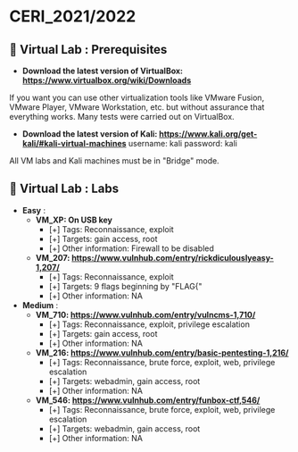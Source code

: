 # CERI_2021/2022

## 📢 Virtual Lab : Prerequisites

* **Download the latest version of VirtualBox: https://www.virtualbox.org/wiki/Downloads**

If you want you can use other virtualization tools like VMware Fusion, VMware Player, VMware Workstation, etc. but without assurance that everything works. 
Many tests were carried out on VirtualBox.

* **Download the latest version of Kali: https://www.kali.org/get-kali/#kali-virtual-machines**
username: kali
password: kali

All VM labs and Kali machines must be in "Bridge" mode. 

## 📢 Virtual Lab : Labs
* **Easy** :
    * **VM_XP: On USB key**
        - [+] Tags: Reconnaissance, exploit
        - [+] Targets: gain access, root
        - [+] Other information: Firewall to be disabled
    * **VM_207: https://www.vulnhub.com/entry/rickdiculouslyeasy-1,207/**
        - [+] Tags: Reconnaissance, exploit
        - [+] Targets: 9 flags beginning by "FLAG{"
        - [+] Other information: NA
* **Medium** :      
    * **VM_710: https://www.vulnhub.com/entry/vulncms-1,710/**
        - [+] Tags: Reconnaissance, exploit, privilege escalation
        - [+] Targets: gain access, root
        - [+] Other information: NA
    * **VM_216: https://www.vulnhub.com/entry/basic-pentesting-1,216/**
        - [+] Tags: Reconnaissance, brute force, exploit, web, privilege escalation
        - [+] Targets: webadmin, gain access, root
        - [+] Other information: NA
    * **VM_546: https://www.vulnhub.com/entry/funbox-ctf,546/**
        - [+] Tags: Reconnaissance, brute force, exploit, web, privilege escalation
        - [+] Targets: webadmin, gain access, root
        - [+] Other information: NA
